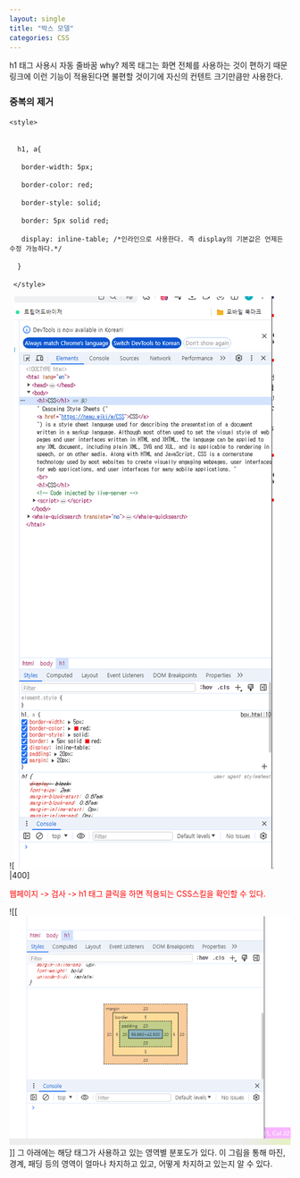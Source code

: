 ```yaml
---
layout: single
title: "박스 모델"
categories: CSS
---
```


h1 태그 사용시 자동 줄바꿈
why? 제목 태그는 화면 전체를 사용하는 것이 편하기 때문
링크에 이런 기능이 적용된다면 불편할 것이기에 자신의 컨텐트 크기만큼만 사용한다.
### 중복의 제거

```
<style>


  h1, a{

   border-width: 5px;

   border-color: red;

   border-style: solid;

   border: 5px solid red;

   display: inline-table; /*인라인으로 사용한다. 즉 display의 기본값은 언제든 수정 가능하다.*/

  }

 </style>
```

![![/assets/images/2024-07-22-1.png](<../assets/images/2024-07-22-1.png>)|400]

<span style="color:rgb(255, 0, 0)">웹페이지 -> 검사 -> h1 태그 클릭을 하면 적용되는 CSS스킬을 확인할 수 있다.</span> 

![[![assets/images/2024-07-22-2.png](<../assets/images/2024-07-22-2.png>)]]
그 아래에는 해당 태그가 사용하고 있는 영역별 분포도가 있다.
이 그림을 통해 마진, 경계, 패딩 등의 영역이 얼마나 차지하고 있고, 어떻게 차지하고 있는지 알 수 있다.